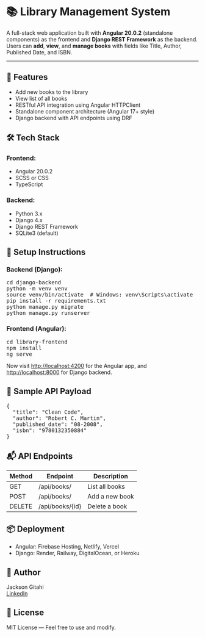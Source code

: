 <h1>📚 Library Management System</h1>

<p>A full-stack web application built with <strong>Angular 20.0.2</strong> (standalone components) as the frontend and <strong>Django REST Framework</strong> as the backend. Users can <strong>add</strong>, <strong>view</strong>, and <strong>manage books</strong> with fields like Title, Author, Published Date, and ISBN.</p>

<hr />

<h2>🚀 Features</h2>
<ul>
  <li>Add new books to the library</li>
  <li>View list of all books</li>
  <li>RESTful API integration using Angular HTTPClient</li>
  <li>Standalone component architecture (Angular 17+ style)</li>
  <li>Django backend with API endpoints using DRF</li>
</ul>

<h2>🛠️ Tech Stack</h2>
<h3>Frontend:</h3>
<ul>
  <li>Angular 20.0.2</li>
  <li>SCSS or CSS</li>
  <li>TypeScript</li>
</ul>

<h3>Backend:</h3>
<ul>
  <li>Python 3.x</li>
  <li>Django 4.x</li>
  <li>Django REST Framework</li>
  <li>SQLite3 (default)</li>
</ul>

<h2>🔧 Setup Instructions</h2>

<h3>Backend (Django):</h3>
<pre>
cd django-backend
python -m venv venv
source venv/bin/activate  # Windows: venv\Scripts\activate
pip install -r requirements.txt
python manage.py migrate
python manage.py runserver
</pre>

<h3>Frontend (Angular):</h3>
<pre>
cd library-frontend
npm install
ng serve
</pre>

<p>Now visit <a href="https://stellular-flan-ffc92e.netlify.app/">http://localhost:4200</a> for the Angular app, and <a href="https://django-angular-3qe7.onrender.com/api/books/">http://localhost:8000</a> for Django backend.</p>

<h2>🧪 Sample API Payload</h2>
<pre>
{
  "title": "Clean Code",
  "author": "Robert C. Martin",
  "published_date": "08-2008",
  "isbn": "9780132350884"
}
</pre>

<h2>📬 API Endpoints</h2>
<table>
  <thead>
    <tr>
      <th>Method</th>
      <th>Endpoint</th>
      <th>Description</th>
    </tr>
  </thead>
  <tbody>
    <tr>
      <td>GET</td>
      <td>/api/books/</td>
      <td>List all books</td>
    </tr>
    <tr>
      <td>POST</td>
      <td>/api/books/</td>
      <td>Add a new book</td>
    </tr>
    <tr>
      <td>DELETE</td>
      <td>/api/books/{id}</td>
      <td>Delete a book</td>
    </tr>
  </tbody>
</table>

<h2>📦 Deployment</h2>
<ul>
  <li>Angular: Firebase Hosting, Netlify, Vercel</li>
  <li>Django: Render, Railway, DigitalOcean, or Heroku</li>
</ul>

<h2>🙌 Author</h2>
<p>Jackson Gitahi<br/>
<a href="https://www.linkedin.com/in/jackson-gitahi/">LinkedIn</a> 

<h2>📃 License</h2>
<p>MIT License — Feel free to use and modify.</p>
